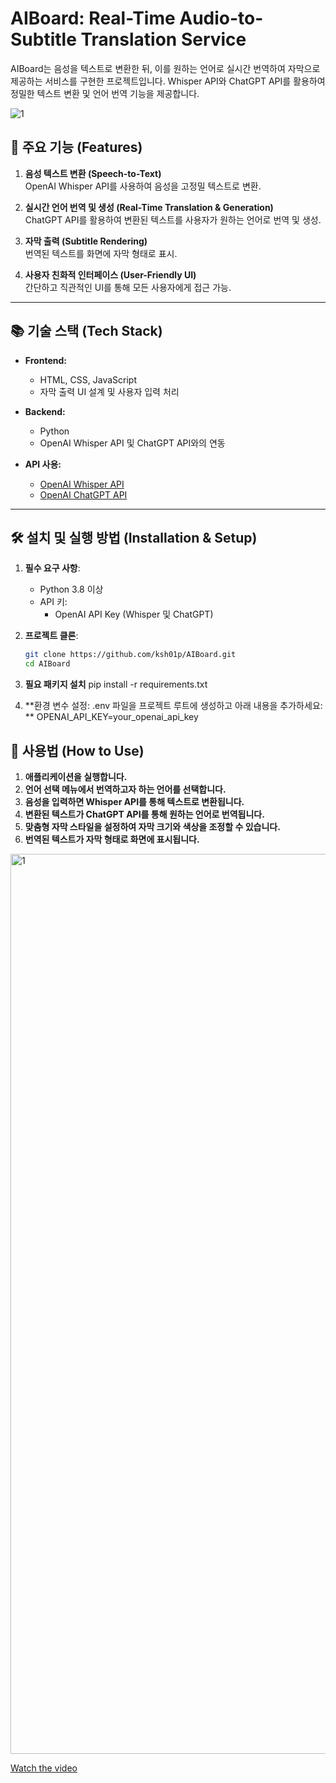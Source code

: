 # AIBoard: Real-Time Audio-to-Subtitle Translation Service

AIBoard는 음성을 텍스트로 변환한 뒤, 이를 원하는 언어로 실시간 번역하여 자막으로 제공하는 서비스를 구현한 프로젝트입니다. Whisper API와 ChatGPT API를 활용하여 정밀한 텍스트 변환 및 언어 번역 기능을 제공합니다.

![1](https://github.com/user-attachments/assets/fe2aadbd-f54c-4aa4-abad-3d3787c679ec)


## 🚀 주요 기능 (Features)

1. **음성 텍스트 변환 (Speech-to-Text)**  
   OpenAI Whisper API를 사용하여 음성을 고정밀 텍스트로 변환.

2. **실시간 언어 번역 및 생성 (Real-Time Translation & Generation)**  
   ChatGPT API를 활용하여 변환된 텍스트를 사용자가 원하는 언어로 번역 및 생성.

3. **자막 출력 (Subtitle Rendering)**  
   번역된 텍스트를 화면에 자막 형태로 표시.

4. **사용자 친화적 인터페이스 (User-Friendly UI)**  
   간단하고 직관적인 UI를 통해 모든 사용자에게 접근 가능.

---

## 📚 기술 스택 (Tech Stack)

- **Frontend:**  
  - HTML, CSS, JavaScript
  - 자막 출력 UI 설계 및 사용자 입력 처리

- **Backend:**  
  - Python
  - OpenAI Whisper API 및 ChatGPT API와의 연동

- **API 사용:**  
  - [OpenAI Whisper API](https://openai.com/whisper)
  - [OpenAI ChatGPT API](https://openai.com/chatgpt)

---

## 🛠️ 설치 및 실행 방법 (Installation & Setup)

1. **필수 요구 사항**:
   - Python 3.8 이상
   - API 키:
     - OpenAI API Key (Whisper 및 ChatGPT)

2. **프로젝트 클론**:
   ```bash
   git clone https://github.com/ksh01p/AIBoard.git
   cd AIBoard
3. **필요 패키지 설치**
   pip install -r requirements.txt
4. **환경 변수 설정: .env 파일을 프로젝트 루트에 생성하고 아래 내용을 추가하세요: **
   OPENAI_API_KEY=your_openai_api_key
   
## 🌟 사용법 (How to Use)
1. **애플리케이션을 실행합니다.**
2. **언어 선택 메뉴에서 번역하고자 하는 언어를 선택합니다.**
3. **음성을 입력하면 Whisper API를 통해 텍스트로 변환됩니다.**
4. **변환된 텍스트가 ChatGPT API를 통해 원하는 언어로 번역됩니다.**
5. **맞춤형 자막 스타일을 설정하여 자막 크기와 색상을 조정할 수 있습니다.**
6. **번역된 텍스트가 자막 형태로 화면에 표시됩니다.**

<img width="1440" alt="1" src="https://github.com/user-attachments/assets/afdc3e6e-8a70-4148-b8ae-07bdfc3a4b02">

[Watch the video](https://youtu.be/3OSxXfjrh8c)


   
